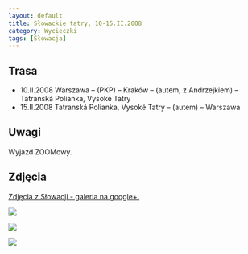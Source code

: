 ```yaml
---
layout: default
title: Słowackie tatry, 10-15.II.2008
category: Wycieczki
tags: [Słowacja]
---
```


Trasa
-----

* 10.II.2008 Warszawa – (PKP) – Kraków – (autem, z Andrzejkiem) – Tatranská Polianka, Vysoké Tatry
* 15.II.2008 Tatranská Polianka, Vysoké Tatry – (autem) – Warszawa

Uwagi
-----

Wyjazd ZOOMowy. 

Zdjęcia
-------

[Zdjęcia z Słowacji - galeria na google+.](https://plus.google.com/photos/+TomekKobyli%C5%84ski/albums/5167327932374766481?banner=pwa&sort=1)

![](https://cloud.githubusercontent.com/assets/1532732/3012051/5868a32a-df34-11e3-8a6d-c736fc350d5c.JPG)

![](https://cloud.githubusercontent.com/assets/1532732/3012052/59aa0a62-df34-11e3-91c7-f385184abb9b.JPG)

![](https://cloud.githubusercontent.com/assets/1532732/3012053/5a06f7c2-df34-11e3-8b8b-aac9a10da5d6.JPG)

